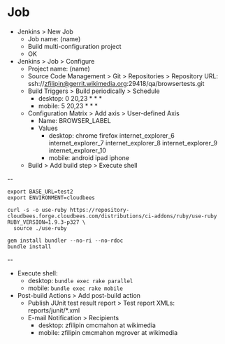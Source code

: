 # Job

- Jenkins > New Job
  - Job name: (name)
  - Build multi-configuration project
  - OK
- Jenkins > Job > Configure
  - Project name: (name)
  - Source Code Management > Git > Repositories > Repository URL: ssh://zfilipin@gerrit.wikimedia.org:29418/qa/browsertests.git
  - Build Triggers > Build periodically	> Schedule
    - desktop: 0 20,23 * * *
    - mobile:  5 20,23 * * *
  - Configuration Matrix > Add axis > User-defined Axis
    - Name: BROWSER_LABEL
    - Values
      - desktop: chrome firefox internet_explorer_6 internet_explorer_7 internet_explorer_8 internet_explorer_9 internet_explorer_10
      - mobile:  android ipad iphone
  - Build > Add build step > Execute shell

--

    export BASE_URL=test2
    export ENVIRONMENT=cloudbees

    curl -s -o use-ruby https://repository-cloudbees.forge.cloudbees.com/distributions/ci-addons/ruby/use-ruby
    RUBY_VERSION=1.9.3-p327 \
      source ./use-ruby

    gem install bundler --no-ri --no-rdoc
    bundle install

--

  - Execute shell:
    - desktop: `bundle exec rake parallel`
    - mobile: `bundle exec rake mobile`
  - Post-build Actions > Add post-build action
    - Publish JUnit test result report > Test report XMLs: reports/junit/*.xml
    - E-mail Notification > Recipients
      - desktop: zfilipin cmcmahon at wikimedia
      - mobile: zfilipin cmcmahon mgrover at wikimedia
